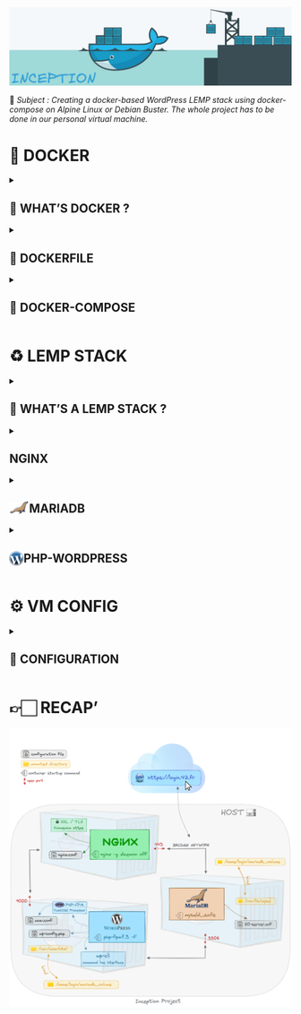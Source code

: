 
![Inception](images/inceptionTitle.png "Inception")

📝 *Subject : Creating a docker-based WordPress LEMP stack using docker-compose on Alpine Linux or Debian Buster. The whole project has to be done in our personal virtual machine.*

#  🐳 DOCKER

<details>
    <summary><h2> 🔎 WHAT’S DOCKER ?</h2></summary>
    Docker is a popular virtualization tool that replicates a specific operating environment on top of a host OS. Each environment is called a container. It allows you to deploy your application as a lightweight process set rather than a complete virtual machine.

### ⚡️ VM vs CONTAINER
<p align="center">
    <img src="./images/VM_vs_container.png" alt="VM_vs_container" width=70% height=70%>
</p>

<p><br/><p/>

<img align="right" src="./images/docker_engine.png" alt="docker_engine" width=38% height=38%>

### 💻 DOCKER ENGINE

Docker engine is a part of Docker which create and run the Docker containers. It is the layer on which Docker runs and is installed on the host machine. It plays the controller's role.

<p> <p/>

<details>
    <summary>Docker CLI 👨‍💻</summary>
    <em>Command line interface used to perform actions: running/stopping containers...</em>
</details>

<details>
    <summary>REST API server 💻</summary>
    <em>Interface that programs can use to talk to the daemon and provides instructions.</em>
</details>

<details>
    <summary>Docker Daemon 😈</summary>
    <em>Background process that manages docker objects: images, containers, volumes, networks...</em>
</details>

<p><br/><br/><p/>

### 🏗 DOCKER ARCHITECTURE


<img align="left" src="./images/docker_architecture.png" alt="docker_architecture" width=68% height=68%>
<img align="right" src="./images/docker_definitions.png" alt="docker_definition" width=28% height=28%>


📸  IMAGE
- read-only
- like a snapshot of a container’s file system and contain both your application and its dependencies
- is an immutable (unchangeable) file that contains the source code, libraries, dependencies, tools, and other files needed for an application to run
- essentially govern and shape containers
- can exist without containers

📦  CONTAINER
- read-write
- is a running environment of an image
- running a containerized environment means creating a read-write copy of that filesystem (docker image) inside the container
- needs to run an image to exist, is dependent on images
- once the task is complete, the container exits, it means a container only lives as long as the process inside it is alive

The two concepts exist as essential components (or rather phases) in the process of running a Docker container. Having a running container is the final “phase” of that process.

When a container is started, Docker loads the read-only image layer, adds a read-write layer on top of the image stack, and mounts volumes onto the container filesystem.

**🗂**  **VOLUME**

- used to persist data outside the container so it can be backed up or shared
- is an independent file system entirely managed by Docker and exists as a normal file or directory on the host, where data is persisted
- data gets automatically replicated
- folder in physical host file system is mounted into the virtual file system of docker
- 3 volumes type :
    - Host volumes : *[host_directory:container_directory]*
        
        You decide where on the host file system the reference is made
        
    - Anonymous volumes : *[container_directory]*
        
        For each container a volume is generated that gets mounted (automatically generated folder: /var/lib/docker/volumes/...)
        
    - Named volumes : *[name:container_directory]*

### ⌨️ DOCKER COMMANDS
<p align="center">
<img src="./images/docker_lifecycle.png" alt="docker_lifecycle" width=65% height=65%>
</p>

![Docker commands](images/docker_commands.png "Docker commands")

### 🔥 DOCKER ADVANTAGES
Docker containers enable developers to focus their efforts on application “content” by separating applications from the constraints of infrastructure.
Dockerized applications are instantly portable to any infrastructure – laptop, bare‑metal server, VM, or cloud – making them modular components that can be readily assembled and reassembled into fully featured distributed applications and continuously innovated on in real time.

A Docker container should have just one program running inside it. One container = one process.
But why is it recommended for a container to run just one process ? There are various benefits to running one process per container :
- **Isolation**: By placing each process in a separate container, you gain the benefits of isolating the process so that it can’t interfere with others.
- **Easier to scale**: When a container consists of just one single process, it is easier to scale the application by creating more instances of the container.
- **Easier to build and test**
- **Components can be upgraded independently**
- **Better reusability**: One of the benefits of a container-based application is that it can be run for different purposes and in different environments, by just changing its configuration. This makes a container like a building block. 
- **Easier to collect logs**
- **Simpler to manage with Docker**: Docker watches your application’s process (PID 1), and uses this to report the event that your container has stopped. 

</details>

<details>
<summary><h2>📄 DOCKERFILE</h2></summary>

<img align="right" src="./images/what-is-docker-container.png" alt="what-is-docker-container" width=50% height=50%>
<p align="left">
    <br /> A Dockerfile is a text document that contains all the commands a user could call on the command line to assemble an image. Docker can build images    automatically by reading the instructions from a Dockerfile.
</p>

<p align="center">
    <br /> <br /> <br />  
    <img src="./images/dockerfile_commands.png" alt="dockerfile_commands" width=70% height=70%>
</p>

### ⚡️ CMD vs ENTRYPOINT
``` html
💡 ENTRYPOINT + CMD = default container command arguments
```
- CMD sets default command and/or parameters, which can be overwritten from command line when docker container runs. Has three forms :
    - CMD ["executable","param1","param2"] (exec form, preferred)
    - CMD ["param1","param2"] (sets additional default parameters for ENTRYPOINT in exec form)
    - CMD command param1 param2 (shell form)
- ENTRYPOINT configures a container that will run as an executable. The command and parameters are not ignored when Docker container runs with command line parameters (can still be ignored with option --entrypoint). Has two forms :
    - ENTRYPOINT ["executable", "param1", "param2"] (exec form, preferred)
    - ENTRYPOINT command param1 param2 (shell form -> ignores any CMD or docker run command line arguments)

When instruction is executed in shell form it calls /bin/sh -c <command>. When instruction is executed in exec form it calls executable directly, and shell processing does not happen.
``` html
📌 Recap : ENTRYPOINT arguments are always used, while CMD ones can be overwritten by command line arguments provided when Docker container runs.
```

### ⚠️ PID 1 Signal handler in Docker
The Linux kernel treats PID 1 as a special case, and applies different rules for how it handles signals. The process with PID 1 differs from the other processes in the following ways :

- When the process with pid 1 die for any reason, all other processes are killed with KILL signal.
- When any process having children dies for any reason, its children are reparented to process with PID 1.
- Many signals which have default action of Term do not have one for PID 1. It means you can’t stop process by sending SIGTERM or SIGINT, if process have not installed a signal handler.

Inside your container, the process running as PID 1 has special rules and responsibilities as the init system. If you run your container process wrapped in a shell script, this shell script will be PID 1 and will not pass along any signals to your child process. This means that `SIGTERM`, the signal used for graceful shutdown, will be ignored by your process.

So, having a shell as PID 1 actually makes signaling your process almost impossible. Signals sent to the shell won’t be forwarded to the subprocess, and the shell won’t exit until your process does. To avoid this problem, you should `exec` your last process so that it replaces the shell.

Alternatively, you can use an init-like process such as dumb-init with signal-proxying capabilities. It is a minimal init system intended to be used in Linux containers. Instead of executing your server process directly, you instead prefix it with dumb-init in your Dockerfile, such as `CMD ["dumb-init", "/bin/sh", "script.sh"]`. This creates a process tree that looks like:

- `docker run` (on the host machine)
    - `dumb-init` (PID 1, inside container)
            ‣ `/bin/sh script.sh` (PID 2, inside container)

Dumb-init spawns your process as its only child, and proxies signals to it. It won’t actually die until your process dies, allowing you to do proper cleanup. It also takes care of other functions of an init system, such as reaping orphaned zombie processes.
</details>


<details>
<summary><h2>🐙 DOCKER-COMPOSE</h2></summary>

<img align="left" src="./images/docker_compose_logo.png" alt="Compose logo" width=5% height=5%>

``` html
💡 Docker Compose is a container orchestration technology that’s intended to run a number of containers on a single host machine.
```
``` html
🚪 Command to enter a container : docker exec -it container_name sh
```
</details>

# ♻️ LEMP STACK

<details>
    <summary><h2> 🔎 WHAT’S A LEMP STACK ?</h2></summary>
    
The subject requests us to create a LEMP stack :

- L stands for **Linux** as the operating system
- E for **Nginx** (pronounced as “Engine X”) as the web server
- M for **Mariadb** as the database
- P for **PHP** as a server-side scripting language that communicates with server and database

Every component of the stack communicates with each other :
<p align="center">
    <img src="./images/LEMP_stack.png" alt="LEMP_stack" width=55% height=55%>
</p>
</details>

<details>
    <summary><h2>NGINX</h2></summary>
        <img align"left" src="./images/nginx_logo.png" alt="nginx_logo" width=3% height=3%>
    
<h3> 🔐 SSL / TLS </h3>
The **server certificate** is a public entity. It is sent to every client that connects to the server.

The **private key** is a secure entity and should be stored in a file with restricted access, however, it must be readable by nginx’s master process.

<img align="right" src="./images/http-vs-https.jpeg" alt="http vs https" width=40% height=40%>

<p> <br/> <p/>

    - HTTP  : Hypertext Transfer Protocol

    - HTTPS : HTTP Secure (HTTPS) = HTTP over TLS/SSL

    - SSL   : Secure Sockets Layer

    - TLS   : Transport Layer Security = successor to SSL

<p align="center">
    <br/> <br/> <br/>
    <img src="./images/ssl_explained.png" alt="SSL explained" width=85% height=85%>
    <br/> <br/>
</p>

-------

### 🔧 CONFIGURATION
/var/www/html : Web content, which by default only consists of the default Nginx page

/etc/nginx : Configuration directory. All of the Nginx configuration files reside here

/etc/nginx/nginx.conf : Main Nginx configuration file, consists of directives and their parameters
```html
📄 Config file : /etc/nginx/nginx.conf
```
Nginx test first IP_adress:port, then the server_name (if not found the request will be processed by the default_server). If the default server isn't defined, it selects the first server.

Nginx first searches for the most specific prefix location given by literal strings regardless of the listed order. Then nginx checks locations given by regular expression in the order listed in the configuration file. The first matching expression stops the search and nginx will use this location.
If no regular expression matches a request, then nginx uses the most specific prefix location found earlier.

At a high level, configuring NGINX as a web server is a matter of defining which URLs it handles and how it processes HTTP requests for resources at those URLs.
At a lower level, the configuration defines a set of virtual servers that control the processing of requests for particular domains or IP addresses.

Each location defines its own scenario of what happens to requests that are mapped to this location.

The root directive specifies the file system path in which to search for the static files to serve. The request URI associated with the location is appended to the path to obtain the full name of the static file to serve.

</details>

<details>
<summary><h2><img align="left" src="./images/mariadb.png" alt="MariaDB logo" width=7% height=7%>MARIADB</h2></summary>

<p>
    <br/>
    MariaDB Server manages access to the MariaDB data directory that contains databases and tables. When MariaDB server starts, it listens for network connections from client programs and manages access to databases on behalf of those clients.
</p>

***mysqld*** is the actual MariaDB Server binary.

***mysqld_safe*** starts mysqld with some extra safety features, it is the recommended way to start mysqld server.

***mysql_install_db*** initializes the MariaDB data directory and creates the system tables in the mysql database, if they do not exist.

### 🔧 CONFIGURATION

Some MariaDB packages bind MariaDB to 127.0.0.1 (the loopback IP address) by default as a security measure using the bind-address configuration directive. If bind-address is bound to 127.0.0.1 (localhost), one can't connect to the MariaDB server from other hosts or from the same host over TCP/IP on a different interface than the loopback (127.0.0.1).

Configuring MariaDB for remote client access : bind-address = 0.0.0.0

If you want to create a user who can access your database from remote machines in MariaDB, then you can simply remove ‘localhost’ and add ‘%’. Now the user can access the specified database from remote machines too.
```html
📄 Config file : /etc/mysql/mariadb.conf.d/50-server.cnf
```
Connect to Local MariaDB Database Server :
```bash
docker exec -it mariadb sh
mysql -u user [login or root] -p
``` 
Connect to Remote MariaDB Database Server :
```bash
mysql -h 127.0.0.1 -u login -p
```

### ⌨️ MARIADB COMMANDS
- SHOW DATABASES;
- SELECT * from my_database.my_table;
or
- USE my_database;
SELECT * FROM my_table;
- SHOW TABLES;

</details>

<details>
<summary><h2><img align="left" src="./images/wordpress_logo.png" alt="wordpress logo" width=5% height=5%>PHP-WORDPRESS</h2></summary>

WordPress is a Content Management System (CMS). It is a PHP based application written entirely in PHP. WordPress requires php-extensions to work properly.

WP-Cli : WordPress command line interface

We need to install ***mariadb-client*** in order to use ***mysqladmin***.
```html
📄 Config file : wp-config.php
```
### PHP-FPM
Unlike Apache which can handle PHP processing directly, Nginx doesn't know how to run a PHP script of its own. It must rely on a separate PHP processor to handle PHP requests, like PHP-FPM.

PHP-FPM is a PHP-FastCGI Process Manager. It is a PHP language interpreter and manage php requests.

Nginx server will handle HTTP requests only, while PHP-FPM interprets the PHP code. When a user requests a PHP page the Nginx server will pass the request to PHP-FPM service using FastCGI porotocol. PHP-FPM runs outside the Nginx environment by creating its own process.

PHP-FPM can listen on Unix sockets or TCP sockets (that's what we use here).
```html
📄 Config file : /etc/php/7.3/fpm/pool.d/www.conf
```
![Php processing](images/php_processing_schema.png "Php processing")
</details>


 # ⚙️ VM CONFIG

<details>
<summary><h2>🔩 CONFIGURATION</h2></summary>

[📌 README to setup our VM](https://github.com/llescure/42_Inception)

- Create a new user and assign it to the different groups :
```bash
sudo adduser login
sudo usermod -aG sudo login
sudo usermod -aG docker login
```
- Edit /etc/hosts file to add our server name to the list of host accepted (will only affects the local computer) :
```bash
ip-address      custom_name
127.0.0.1       login.42.fr
```
The /etc/hosts file contains a mapping of IP addresses to URLs. Our browser uses entries in this file to override the IP-address-to-URL mapping returned by a DNS server.
- Remove the previous version of docker-compose and download the latest version :
```bash
sudo apt-get remove docker-compose
sudo rm -f /usr/local/bin/docker-compose
```
```bash
sudo curl -L "[https://github.com/docker/compose/releases/download/1.29.2/docker-compose-$](https://github.com/docker/compose/releases/download/v2.6.1/docker-compose-$)(uname -s)-$(uname -m)" -o /usr/local/bin/docker-compose
sudo chmod +x /usr/local/bin/docker-compose
```
- Stop running services Nginx and MySql :
```bash
sudo service nginx stop
sudo service mysql stop
```
</details>

# 👉🏻 RECAP’
![Inception Recap'](images/42inceptionRecap.png "Inception Recap'")
